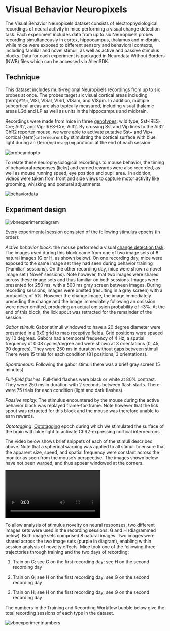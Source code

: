 # Visual Behavior Neuropixels

The Visual Behavior Neuropixels dataset consists of electrophysiological recordings of neural activity in mice performing a visual change detection task. Each experiment includes data from up to six Neuropixels probes recording simultaneously in cortex, hippocampus, thalamus and midbrain, while mice were exposed to different sensory and behavioral contexts, including familiar and novel stimuli, as well as active and passive stimulus blocks. Data for each experiment is packaged in Neurodata Without Borders (NWB) files which can be accessed via AllenSDK.

## Technique

This dataset includes multi-regional Neuropixels recordings from up to six probes at once. The probes target six visual cortical areas including {term}`VISp`, VISl, VISal, VISrl, VISam, and VISpm. In addition, multiple subcortical areas are also typically measured, including visual thalamic areas LGd and LP as well as units in the hippocampus and midbrain.

Recordings were made from mice in three [genotypes](background-transgenic-tools): wild type, Sst-IRES-Cre; Ai32, and Vip-IRES-Cre; Ai32. By crossing Sst and Vip lines to the Ai32 ChR2 reporter mouse, we were able to activate putative Sst+ and Vip+ cortical {term}`interneuron`s by stimulating the cortical surface with blue light during an {term}`optotagging` protocol at the end of each session.

![probeandopto](/resources/probe_diagram_with_optagging.webp)

To relate these neurophysiological recordings to mouse behavior, the timing of behavioral responses (licks) and earned rewards were also recorded, as well as mouse running speed, eye position and pupil area.  In addition, videos were taken from front and side views to capture motor activity like grooming, whisking and postural adjustments.

![behaviordata](/resources/behavior_data_example.webp)

## Experiment design

![vbnexperimentdiagram](/resources/vbn_experimental_session_diagram.webp)

Every experimental session consisted of the following stimulus epochs (in order):

*Active behavior block*: the mouse performed a visual [change detection task](change_detection_task). The images used
during this block came from one of two image sets of 8 natural images (G or H, as shown below). On
one recording day, mice were exposed to the same image set they had seen during behavior training (‘Familiar’
sessions). On the other recording day, mice were shown a novel image set (‘Novel’ sessions). Note however,
that two images were shared across these image sets and thus familiar on both sessions. Images were
presented for 250 ms, with a 500 ms gray screen between images. During recording sessions, images were
omitted (resulting in a gray screen) with a probability of 5%. However the change image, the image immediately
preceding the change and the image immediately following an omission were never omitted, producing an
actual omission probability of ~3%. At the end of this block, the lick spout was retracted for the remainder of the
session.

*Gabor stimuli*: Gabor stimuli windowed to have a 20 degree diameter were presented in a 9x9 grid to map
receptive fields. Grid positions were spaced by 10 degrees. Gabors had a temporal frequency of 4 Hz, a spatial
frequency of 0.08 cycles/degree and were shown at 3 orientations (0, 45, 90 degrees). They were 250 ms in
duration without gaps between stimuli. There were 15 trials for each condition (81 positions, 3 orientations).

*Spontaneous*: Following the gabor stimuli there was a brief gray screen (5 minutes)

*Full-field flashes*: Full-field flashes were black or white at 80% contrast. They were 250 ms in duration with 2 seconds
between flash starts. There were 75 trials for each condition (light and dark flashes).

*Passive replay*: The stimulus encountered by the mouse during the active behavior block was replayed frame-for-frame. Note however that the lick spout was retracted for this block and the mouse was therefore unable to earn rewards.

*Optotagging*: [Optotagging](../../../background/Optotagging) epoch during which we stimulated the surface of the brain with blue light to activate ChR2-expressing cortical interneurons

The video below shows brief snippets of each of the stimuli described above. Note that a spherical warping was applied to all stimuli to ensure that the apparent size, speed, and spatial frequency were constant across the monitor as seen from the mouse’s perspective. The images shown below have not been warped, and thus appear windowed at the corners.

<video controls src="../_static/videos/sample_session_video.mp4"></video>

To allow analysis of stimulus novelty on neural responses, two different images sets were used in the recording sessions: G and H (diagrammed below). Both image sets comprised 8 natural images. Two images were shared across the two image sets (purple in diagram), enabling within session analysis of novelty effects. Mice took one of the following three trajectories through training and the two days of recording: 

1) Train on G; see G on the first recording day; see H on the second recording day

2) Train on G; see H on the first recording day; see G on the second recording day

3) Train on H; see H on the first recording day; see G on the second recording day

The numbers in the Training and Recording Workflow bubble below give the total recording sessions of each type in the dataset.

![vbnexperimentnumbers](/resources/vbn_image_sets_and_training_trajectories_diagram.webp)
